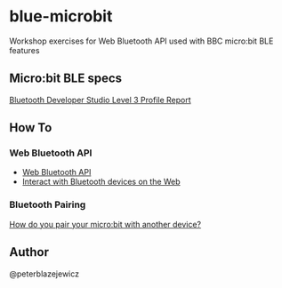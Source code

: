 # blue-microbit

Workshop exercises for Web Bluetooth API used with BBC micro:bit BLE features

## Micro:bit BLE specs

[Bluetooth Developer Studio Level 3 Profile Report](https://lancaster-university.github.io/microbit-docs/resources/bluetooth/bluetooth_profile.html)

## How To

### Web Bluetooth API

- [Web Bluetooth API](https://developer.mozilla.org/en-US/docs/Web/API/Web_Bluetooth_API)
- [Interact with Bluetooth devices on the Web](https://developers.google.com/web/updates/2015/07/interact-with-ble-devices-on-the-web)

### Bluetooth Pairing

[How do you pair your micro:bit with another device?](https://pxt.microbit.org/reference/bluetooth/bluetooth-pairing)

## Author

@peterblazejewicz
